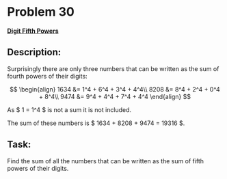 # Problem 30

[**Digit Fifth Powers**](https://projecteuler.net/problem=30)

## Description:
Surprisingly there are only three numbers that can be written as the sum of fourth powers of their digits:
 
$$
\begin{align}
1634 &= 1^4 + 6^4 + 3^4 + 4^4\\
8208 &= 8^4 + 2^4 + 0^4 + 8^4\\
9474 &= 9^4 + 4^4 + 7^4 + 4^4
\end{align}
$$

As $ 1 = 1^4 $ is not a sum it is not included.

The sum of these numbers is $ 1634 + 8208 + 9474 = 19316 $.

## Task:
Find the sum of all the numbers that can be written as the sum of fifth powers of their digits.

